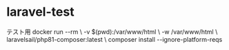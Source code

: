 # laravel-test

テスト用
docker run --rm \ -v $(pwd):/var/www/html \ -w /var/www/html \ laravelsail/php81-composer:latest \ composer install --ignore-platform-reqs
